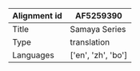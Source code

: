|Alignment id | AF5259390
| --- | --- 
|Title | Samaya Series 
|Type | translation
|Languages | ['en', 'zh', 'bo']
